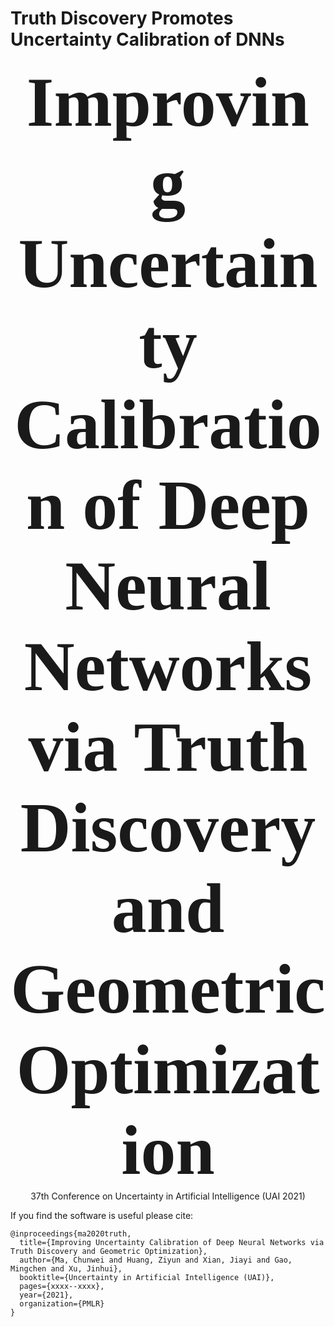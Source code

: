 # Truth Discovery Promotes Uncertainty Calibration of DNNs

<div align="center">
  <span style="font-family:Papyrus; font-weight:bold; font-size:8em;">Improving Uncertainty Calibration of Deep Neural Networks via Truth Discovery and Geometric Optimization</span>
</div>

<div align="center">
  37th Conference on Uncertainty in Artificial Intelligence (UAI 2021)
</div>

  
  
  
If you find the software is useful please cite:

```
@inproceedings{ma2020truth,
  title={Improving Uncertainty Calibration of Deep Neural Networks via Truth Discovery and Geometric Optimization},
  author={Ma, Chunwei and Huang, Ziyun and Xian, Jiayi and Gao, Mingchen and Xu, Jinhui},
  booktitle={Uncertainty in Artificial Intelligence (UAI)},
  pages={xxxx--xxxx},
  year={2021},
  organization={PMLR}
}
```
